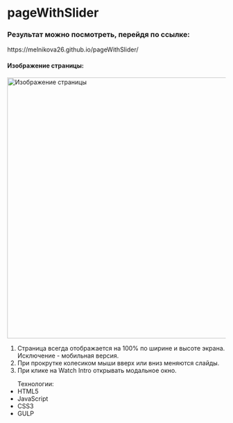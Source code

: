 ﻿# pageWithSlider
<h3>Результат можно посмотреть, перейдя по ссылке:</h3>
<a>https://melnikova26.github.io/pageWithSlider/</a>

<h4>Изображение страницы:</h4>
<img width="600" src="https://user-images.githubusercontent.com/106463796/232125419-7a4518b8-c7ce-4940-83e7-b5c474b7b23e.png" alt="Изображение страницы">
<ol>
<li>Страница всегда отображается на 100% по ширине и высоте экрана. Исключение - мобильная версия.</li>
<li>При прокрутке колесиком мыши вверх или вниз меняются слайды.</li>
<li>При клике на Watch Intro открывать модальное окно.</li>
</ol>

<ul> Технологии:
  <li>HTML5</li>
  <li>JavaScript</li>
  <li>CSS3</li>
  <li>GULP</li>
</ul>
